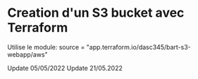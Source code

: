 # Creation d'un S3 bucket avec Terraform

Utilise le module: source  = "app.terraform.io/dasc345/bart-s3-webapp/aws"

Update 05/05/2022
Update 21/05.2022
